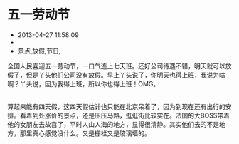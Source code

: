 # 五一劳动节
- 2013-04-27 11:58:09
- 
- 景点,放假,节日,

全国人民喜迎五一劳动节，一口气连上七天班。还好公司待遇不错，明天就可以放假了，但是丫头他们公司没有放假。早上丫头说了，你明天也得上班，我说为啥啊？丫头说，因为我得上班，所以你也得上班！OMG。<div><br /></div><div>算起来能有四天假，这四天假估计也只能在北京呆着了，因为到现在还有出行的安排。看着到处涨价的景点，还是压压马路，逛逛街比较实在。法国的大BOSS带着他的女朋友去故宫了，平时人山人海的地方，显得很清静。其实他们去的不是地方，那里真心感觉没什么。又是栅栏又是玻璃墙的。</div>